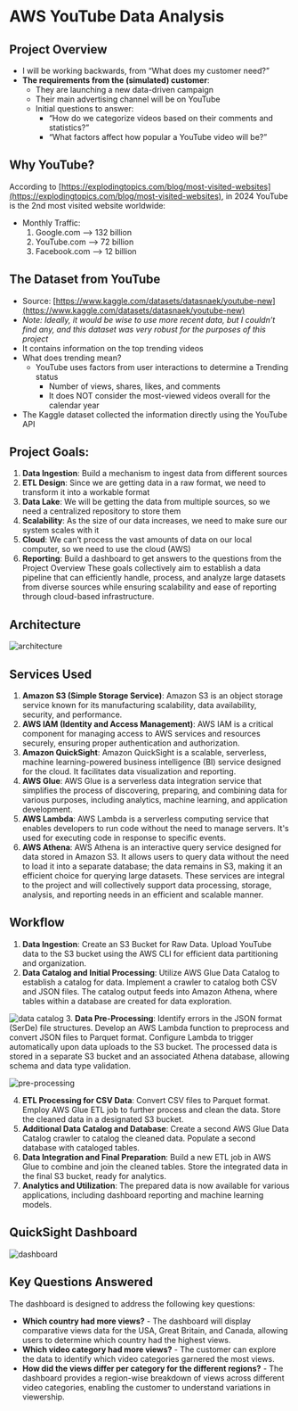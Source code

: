 # AWS YouTube Data Analysis
## Project Overview
- I will be working backwards, from “What does my customer need?”
- **The requirements from the (simulated) customer**:
  - They are launching a new data-driven campaign
  - Their main advertising channel will be on YouTube
  - Initial questions to answer:
    - “How do we categorize videos based on their comments and statistics?”
    - “What factors affect how popular a YouTube video will be?”
## Why YouTube?
According to [https://explodingtopics.com/blog/most-visited-websites](https://explodingtopics.com/blog/most-visited-websites), in 2024 YouTube is the 2nd most visited website worldwide:
- Monthly Traffic:
  1. Google.com --> 132 billion
  2. YouTube.com --> 72 billion
  3. Facebook.com --> 12 billion
## The Dataset from YouTube
- Source: [https://www.kaggle.com/datasets/datasnaek/youtube-new](https://www.kaggle.com/datasets/datasnaek/youtube-new)
- *Note: Ideally, it would be wise to use more recent data, but I couldn’t find any, and this dataset was very robust for the purposes of this project*
- It contains information on the top trending videos
- What does trending mean?
  - YouTube uses factors from user interactions to determine a Trending status
    - Number of views, shares, likes, and comments
    - It does NOT consider the most-viewed videos overall for the calendar year
- The Kaggle dataset collected the information directly using the YouTube API
## Project Goals:
1.	**Data Ingestion**: Build a mechanism to ingest data from different sources
2.	**ETL Design**: Since we are getting data in a raw format, we need to transform it into a workable format
3.	**Data Lake**: We will be getting the data from multiple sources, so we need a centralized repository to store them
4.	**Scalability**: As the size of our data increases, we need to make sure our system scales with it
5.	**Cloud**: We can’t process the vast amounts of data on our local computer, so we need to use the cloud (AWS)
6.	**Reporting**: Build a dashboard to get answers to the questions from the Project Overview
These goals collectively aim to establish a data pipeline that can efficiently handle, process, and analyze large datasets from diverse sources while ensuring scalability and ease of reporting through cloud-based infrastructure.
## Architecture
![architecture](https://github.com/ndomah/AWS-YouTube-Data-Analysis/blob/main/images/architecture.jpeg)
## Services Used
1. **Amazon S3 (Simple Storage Service)**: Amazon S3 is an object storage service known for its manufacturing scalability, data availability, security, and performance.
2. **AWS IAM (Identity and Access Management)**: AWS IAM is a critical component for managing access to AWS services and resources securely, ensuring proper authentication and authorization.
3. **Amazon QuickSight**: Amazon QuickSight is a scalable, serverless, machine learning-powered business intelligence (BI) service designed for the cloud. It facilitates data visualization and reporting.
4. **AWS Glue**: AWS Glue is a serverless data integration service that simplifies the process of discovering, preparing, and combining data for various purposes, including analytics, machine learning, and application development.
5. **AWS Lambda**: AWS Lambda is a serverless computing service that enables developers to run code without the need to manage servers. It's used for executing code in response to specific events.
6. **AWS Athena**: AWS Athena is an interactive query service designed for data stored in Amazon S3. It allows users to query data without the need to load it into a separate database; the data remains in S3, making it an efficient choice for querying large datasets.
These services are integral to the project and will collectively support data processing, storage, analysis, and reporting needs in an efficient and scalable manner.
## Workflow
1. **Data Ingestion**: Create an S3 Bucket for Raw Data. Upload YouTube data to the S3 bucket using the AWS CLI for efficient data partitioning and organization.
2. **Data Catalog and Initial Processing**: Utilize AWS Glue Data Catalog to establish a catalog for data. Implement a crawler to catalog both CSV and JSON files. The catalog output feeds into Amazon Athena, where tables within a database are created for data exploration.

![data catalog](https://github.com/ndomah/AWS-YouTube-Data-Analysis/blob/main/images/data%20catalog.jpeg)
3. **Data Pre-Processing**: Identify errors in the JSON format (SerDe) file structures. Develop an AWS Lambda function to preprocess and convert JSON files to Parquet format. Configure Lambda to trigger automatically upon data uploads to the S3 bucket. The processed data is stored in a separate S3 bucket and an associated Athena database, allowing schema and data type validation.

![pre-processing](https://github.com/ndomah/AWS-YouTube-Data-Analysis/blob/main/images/pre-processing.jpeg)

4. **ETL Processing for CSV Data**: Convert CSV files to Parquet format. Employ AWS Glue ETL job to further process and clean the data. Store the cleaned data in a designated S3 bucket.
5. **Additional Data Catalog and Database**: Create a second AWS Glue Data Catalog crawler to catalog the cleaned data. Populate a second database with cataloged tables.
6. **Data Integration and Final Preparation**: Build a new ETL job in AWS Glue to combine and join the cleaned tables. Store the integrated data in the final S3 bucket, ready for analytics.
7. **Analytics and Utilization**: The prepared data is now available for various applications, including dashboard reporting and machine learning models.
## QuickSight Dashboard
![dashboard](https://github.com/ndomah/AWS-YouTube-Data-Analysis/blob/main/images/dashboard.jpg)
## Key Questions Answered
The dashboard is designed to address the following key questions:
- **Which country had more views?** - The dashboard will display comparative views data for the USA, Great Britain, and Canada, allowing users to determine which country had the highest views.
- **Which video category had more views?** - The customer can explore the data to identify which video categories garnered the most views.
- **How did the views differ per category for the different regions?** - The dashboard provides a region-wise breakdown of views across different video categories, enabling the customer to understand variations in viewership.
